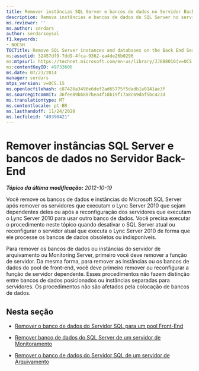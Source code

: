 ```yaml
---
title: Remover instâncias SQL Server e bancos de dados no Servidor Back-End
description: Remova instâncias e bancos de dados do SQL Server no servidor back-end.
ms.reviewer: ''
ms.author: serdars
author: serdarsoysal
f1.keywords:
- NOCSH
TOCTitle: Remove SQL Server instances and databases on the Back End Server
ms:assetid: 32457df9-7dd9-4fca-9362-ea4de26b0296
ms:mtpsurl: https://technet.microsoft.com/en-us/library/JJ688016(v=OCS.15)
ms:contentKeyID: 49733606
ms.date: 07/23/2014
manager: serdars
mtps_version: v=OCS.15
ms.openlocfilehash: c87426a3496e6def2ad65775f5dadb1a0141ae3f
ms.sourcegitcommit: 36fee89bb887bea4f18b19f17a8c69daf5bc423d
ms.translationtype: MT
ms.contentlocale: pt-BR
ms.lasthandoff: 11/24/2020
ms.locfileid: "49390421"
---
```

# <a name="remove-sql-server-instances-and-databases-on-the-back-end-server"></a>Remover instâncias SQL Server e bancos de dados no Servidor Back-End

<div data-xmlns="http://www.w3.org/1999/xhtml">

<div class="topic" data-xmlns="http://www.w3.org/1999/xhtml" data-msxsl="urn:schemas-microsoft-com:xslt" data-cs="https://msdn.microsoft.com/">

<div data-asp="https://msdn2.microsoft.com/asp">



</div>

<div id="mainSection">

<div id="mainBody">

<span> </span>

_**Tópico da última modificação:** 2012-10-19_

Você remove os bancos de dados e instâncias do Microsoft SQL Server após remover os servidores que executam o Lync Server 2010 que sejam dependentes deles ou após a reconfiguração dos servidores que executam o Lync Server 2010 para usar outro banco de dados. Você precisa executar o procedimento neste tópico quando desativar o SQL Server atual ou reconfigurar o servidor atual que executa o Lync Server 2010 de forma que ele processe os bancos de dados obsoletos ou indisponíveis.

Para remover os bancos de dados ou instâncias do servidor de arquivamento ou Monitoring Server, primeiro você deve remover a função de servidor. Da mesma forma, para remover as instâncias ou os bancos de dados do pool de front-end, você deve primeiro remover ou reconfigurar a função de servidor dependente. Esses procedimentos não fazem distinção entre bancos de dados posicionados ou instâncias separadas para servidores. Os procedimentos não são afetados pela colocação de bancos de dados.

<div>

## <a name="in-this-section"></a>Nesta seção

  - [Remover o banco de dados do Servidor SQL para um pool Front-End](remove-the-sql-server-database-for-a-front-end-pool.md)

  - [Remover banco de dados do SQL Server de um servidor de Monitoramento](remove-the-sql-server-database-for-a-monitoring-server.md)

  - [Remover o banco de dados do Servidor SQL de um servidor de Arquivamento](remove-the-sql-server-database-for-an-archiving-server.md)

</div>

</div>

<span> </span>

</div>

</div>

</div>

